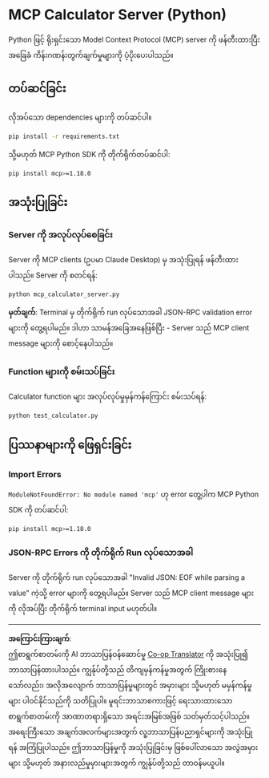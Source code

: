 <!--
CO_OP_TRANSLATOR_METADATA:
{
  "original_hash": "f4733f39c05c58e0cf0eee0a8ae7e9a2",
  "translation_date": "2025-10-17T20:07:57+00:00",
  "source_file": "03-GettingStarted/samples/python/README.md",
  "language_code": "my"
}
-->
# MCP Calculator Server (Python)

Python ဖြင့် ရိုးရှင်းသော Model Context Protocol (MCP) server ကို ဖန်တီးထားပြီး အခြေခံ ကိန်းဂဏန်းတွက်ချက်မှုများကို ပံ့ပိုးပေးပါသည်။

## တပ်ဆင်ခြင်း

လိုအပ်သော dependencies များကို တပ်ဆင်ပါ။

```bash
pip install -r requirements.txt
```

သို့မဟုတ် MCP Python SDK ကို တိုက်ရိုက်တပ်ဆင်ပါ:

```bash
pip install mcp>=1.18.0
```

## အသုံးပြုခြင်း

### Server ကို အလုပ်လုပ်စေခြင်း

Server ကို MCP clients (ဥပမာ Claude Desktop) မှ အသုံးပြုရန် ဖန်တီးထားပါသည်။ Server ကို စတင်ရန်:

```bash
python mcp_calculator_server.py
```

**မှတ်ချက်**: Terminal မှ တိုက်ရိုက် run လုပ်သောအခါ JSON-RPC validation error များကို တွေ့ရပါမည်။ ဒါဟာ သာမန်အခြေအနေဖြစ်ပြီး - Server သည် MCP client message များကို စောင့်နေပါသည်။

### Function များကို စမ်းသပ်ခြင်း

Calculator function များ အလုပ်လုပ်မှုမှန်ကန်ကြောင်း စမ်းသပ်ရန်:

```bash
python test_calculator.py
```

## ပြဿနာများကို ဖြေရှင်းခြင်း

### Import Errors

`ModuleNotFoundError: No module named 'mcp'` ဟု error တွေ့ပါက MCP Python SDK ကို တပ်ဆင်ပါ:

```bash
pip install mcp>=1.18.0
```

### JSON-RPC Errors ကို တိုက်ရိုက် Run လုပ်သောအခါ

Server ကို တိုက်ရိုက် run လုပ်သောအခါ "Invalid JSON: EOF while parsing a value" ကဲ့သို့ error များကို တွေ့ရပါမည်။ Server သည် MCP client message များကို လိုအပ်ပြီး တိုက်ရိုက် terminal input မဟုတ်ပါ။

---

**အကြောင်းကြားချက်**:  
ဤစာရွက်စာတမ်းကို AI ဘာသာပြန်ဝန်ဆောင်မှု [Co-op Translator](https://github.com/Azure/co-op-translator) ကို အသုံးပြု၍ ဘာသာပြန်ထားပါသည်။ ကျွန်ုပ်တို့သည် တိကျမှန်ကန်မှုအတွက် ကြိုးစားနေသော်လည်း၊ အလိုအလျောက် ဘာသာပြန်မှုများတွင် အမှားများ သို့မဟုတ် မမှန်ကန်မှုများ ပါဝင်နိုင်သည်ကို သတိပြုပါ။ မူရင်းဘာသာစကားဖြင့် ရေးသားထားသော စာရွက်စာတမ်းကို အာဏာတရားရှိသော အရင်းအမြစ်အဖြစ် သတ်မှတ်သင့်ပါသည်။ အရေးကြီးသော အချက်အလက်များအတွက် လူ့ဘာသာပြန်ပညာရှင်များကို အသုံးပြုရန် အကြံပြုပါသည်။ ဤဘာသာပြန်မှုကို အသုံးပြုခြင်းမှ ဖြစ်ပေါ်လာသော အလွဲအမှားများ သို့မဟုတ် အနားလည်မှုမှားများအတွက် ကျွန်ုပ်တို့သည် တာဝန်မယူပါ။